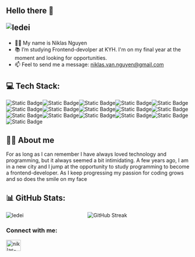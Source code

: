 ## Hello there 👋 <p align="left"> <img src="https://komarev.com/ghpvc/?username=ledei&label=Profile%20views&color=0e75b6&style=flat" alt="ledei" /> </p>

- 👨‍🎓 My name is Niklas Nguyen
- 📚 I’m studying Frontend-devolper at KYH. I'm on my final year at the moment and looking for opportunities.
- 📫 Feel to send me a message: niklas.van.nguyen@gmail.com
 
## 💻 Tech Stack:
![Static Badge](https://img.shields.io/badge/JavaScript-%23F7DF1E?style=for-the-badge&logo=javascript&logoColor=white)![Static Badge](https://img.shields.io/badge/TypeScript-%233178C6?style=for-the-badge&logo=typescript&logoColor=white)![Static Badge](https://img.shields.io/badge/Figma-%23F24E1E?style=for-the-badge&logo=figma&logoColor=white)![Static Badge](https://img.shields.io/badge/React-%2361DAFB?style=for-the-badge&logo=react&logoColor=white)![Static Badge](https://img.shields.io/badge/ExpressJS-%23000000?style=for-the-badge&logo=express&logoColor=white)![Static Badge](https://img.shields.io/badge/HTML5-%23E34F26?style=for-the-badge&logo=html5&logoColor=white)![Static Badge](https://img.shields.io/badge/CSS3-%231572B6?style=for-the-badge&logo=css3&logoColor=white)![Static Badge](https://img.shields.io/badge/Sass-%23CC6699?style=for-the-badge&logo=sass&logoColor=white)![Static Badge](https://img.shields.io/badge/Bootstrap-%237952B3?style=for-the-badge&logo=bootstrap&logoColor=white)![Static Badge](https://img.shields.io/badge/Github-%23181717?style=for-the-badge&logo=github&logoColor=white)![Static Badge](https://img.shields.io/badge/Git-%23F05032?style=for-the-badge&logo=git&logoColor=white)![Static Badge](https://img.shields.io/badge/MongoDB-%2347A248?style=for-the-badge&logo=mongodb&logoColor=white)![Static Badge](https://img.shields.io/badge/MySQL-%234479A1?style=for-the-badge&logo=mysql&logoColor=white)![Static Badge](https://img.shields.io/badge/NodeJS-%23339933?style=for-the-badge&logo=nodedotjs&logoColor=white)![Static Badge](https://img.shields.io/badge/ReactNative-%2361DAFB?style=for-the-badge&logo=react&logoColor=white)![Static Badge](https://img.shields.io/badge/VueJs-%234FC08D?style=for-the-badge&logo=vuedotjs&logoColor=white)



## 🧑‍💻 About me 
For as long as I can remember I have always loved
 technology and programming, but it always seemed a
 bit intimidating. A few years ago, I am in a new city and
 I jump at the opportunity to study programming to
 become a frontend-developer. As I keep progressing
 my passion for coding grows and so does the smile on
 my face

## 📊 GitHub Stats:

<p align="center">
  <img align="center" src="https://github-readme-streak-stats.herokuapp.com/?user=ledei&theme=dark&hide_border=false" alt="GitHub Streak" />
  <img align="left" src="https://github-readme-stats.vercel.app/api/top-langs?username=ledei&show_icons=true&theme=dark&locale=en&layout=compact" alt="ledei" />
</p>

<h3 align="left">Connect with me:</h3>
<p align="left">
<a href="https://www.linkedin.com/in/niklas-nguyen-5b203b212/" target="blank"><img align="center" src="https://raw.githubusercontent.com/rahuldkjain/github-profile-readme-generator/master/src/images/icons/Social/linked-in-alt.svg" alt="niklas-nguyen" height="30" width="40" /></a>
</p>


<!--
**ledei/ledei** is a ✨ _special_ ✨ repository because its `README.md` (this file) appears on your GitHub profile.

Here are some ideas to get you started:

- 🔭 I’m currently working on ...
- 🌱 I’m currently learning ...
- 👯 I’m looking to collaborate on ...
- 🤔 I’m looking for help with ...
- 💬 Ask me about ...
- 📫 How to reach me: ...
- 😄 Pronouns: ...
- ⚡ Fun fact: ...
-->
